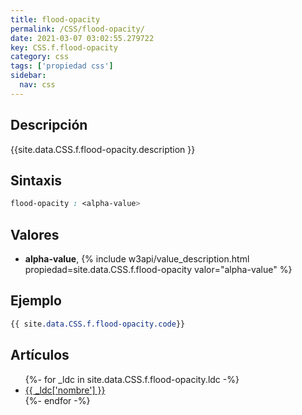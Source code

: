 ```yaml
---
title: flood-opacity
permalink: /CSS/flood-opacity/
date: 2021-03-07 03:02:55.279722
key: CSS.f.flood-opacity
category: css
tags: ['propiedad css']
sidebar: 
  nav: css
---
```


## Descripción
{{site.data.CSS.f.flood-opacity.description }}

## Sintaxis
~~~css
flood-opacity : <alpha-value>
~~~

## Valores
* **alpha-value**,  {% include w3api/value_description.html propiedad=site.data.CSS.f.flood-opacity valor="alpha-value" %}

## Ejemplo
~~~css
{{ site.data.CSS.f.flood-opacity.code}}
~~~

## Artículos
<ul>
{%- for _ldc in site.data.CSS.f.flood-opacity.ldc -%}
   <li>
       <a href="{{_ldc['url'] }}">{{ _ldc['nombre'] }}</a>
   </li>
{%- endfor -%}
</ul>
